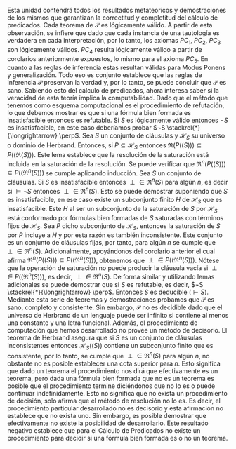 Esta unidad contendrá todos los resultados metateoricos y demostraciones de los mismos que garantizan la correctitud y completitud del cálculo de predicados.
Cada teorema de $\mathcal{P}$ es lógicamente válido. A partir de esta observación, se infiere que dado que cada instancia de una tautología es verdadera en cada interpretación, por lo tanto, los axiomas $PC_1$, $PC_2$, $PC_3$ son lógicamente válidos. $PC_4$ resulta lógicamente válido a partir de corolarios anteriormente expuestos, lo mismo para el axioma $PC_5$.
En cuanto a las reglas de inferencia estas resultan válidas para Modus Ponens y generalización. Todo eso es conjunto establece que las reglas de inferencia $\mathcal{P}$ preservan la verdad y, por lo tanto, se puede concluir que $\mathcal{P}$ es sano.
Sabiendo esto del cálculo de predicados, ahora interesa saber si la veracidad de esta teoría implica la computabilidad. Dado que el método que tenemos como esquema computacional es el procedimiento de refutación, lo que debemos mostrar es que si una fórmula bien formada es insatisfacible entonces es refutable. Si $S$ es lógicamente válido entonces $¬S$ es insatisfacible, en este caso deberíamos probar $¬S \stackrel{*}{\longrightarrow} \perp$.
Sea $S$ un conjunto de cláusulas y $\mathscr{H}_S$ su universo o dominio de Herbrand. Entonces, si $P \subseteq \mathscr{H}_S$ entonces $\Re(P((S))) \subseteq P((\Re(S)))$. Este lema establece que la resolución de la saturación está incluida en la saturación de la resolución. Se puede verificar que $\Re^n(P((S))) \subseteq P((\Re^n(S)))$ se cumple aplicando inducción.
Sea $S$ un conjunto de cláusulas. Si $S$ es insatisfacible entonces $\perp \in \Re^n(S)$ para algún $n$, es decir si $\vDash ¬S$ entonces $\perp \in \Re^n(S)$. Esto se puede demostrar suponiendo que $S$ es insatisfacible, en ese caso existe un subconjunto finito $H$ de $\mathscr{H}_S$ que es insatisfacible. Este $H$ al ser un subconjunto de la saturación de $S$ por $\mathscr{H}_S$ está conformado por fórmulas bien formadas de $S$ saturadas con términos fijos de $\mathscr{H}_S$.  Sea $P$ dicho subconjunto de $\mathscr{H}_S$, entonces la saturación de $S$ por $P$ incluye a $H$ y por esta razón es también inconsistente.
Este conjunto es un conjunto de cláusulas fijas, por tanto, para algún $n$ se cumple que $\perp \in \Re^n(S)$. Adicionalmente, apoyándonos del corolario anterior el cual afirma $\Re^n(P((S))) \subseteq P((\Re^n(S)))$, obtenemos que $\perp \in P((\Re^n(S)))$. Nótese que la operación de saturación no puede producir la cláusula vacía si $\perp \in P((\Re^n(S)))$, es decir, $\perp \in \Re^n(S)$.
De forma similar y utilizando lemas adicionales se puede demostrar que si $S$ es refutable, es decir, $¬S \stackrel{*}{\longrightarrow} \perp$. Entonces $S$ es deducible ($\vdash S$).
Mediante esta serie de teoremas y demostraciones probamos que $\mathcal{P}$ es sano, completo y consistente. Sin embargo, $\mathcal{P}$ no es decidible dado que el universo de Herbrand de un lenguaje puede ser infinito si contiene al menos una constante y una letra funcional. Además, el procedimiento de computación que hemos desarrollado no provee un método de decisorio.
El teorema de Herbrand asegura que si $S$ es un conjunto de cláusulas inconsistentes entonces $\mathscr{H}_S((S))$ contiene un subconjunto finito que es consistente, por lo tanto, se cumple que $\perp \in \Re^n(S)$ para algún $n$, no obstante no es posible establecer una cota superior para $n$. Esto significa que dado un teorema el procedimiento nos dirá que efectivamente es un teorema, pero dada una fórmula bien formada que no es un teorema es posible que el procedimiento termine diciéndonos que no lo es o puede continuar indefinidamente.
Esto no significa que no exista un procedimiento de decisión, solo afirma que el método de resolución no lo es. Es decir, el procedimiento particular desarrollado no es decisorio y esta afirmación no establece que no exista uno. Sin embargo, es posible demostrar que efectivamente no existe la posibilidad de desarrollarlo. Este resultado negativo establece que para el Cálculo de Predicados no existe un procedimiento para decidir si una fórmula bien formada es o no un teorema.